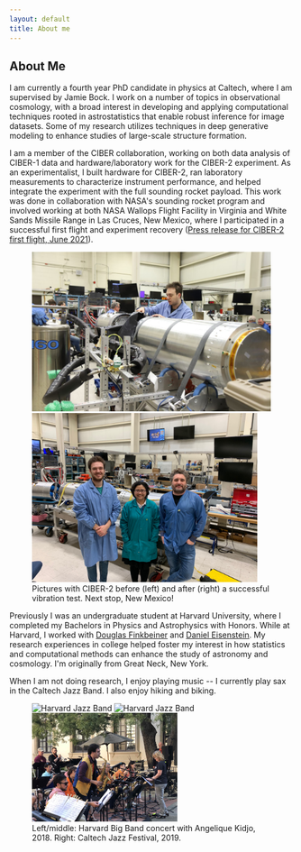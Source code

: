 ```yaml
---
layout: default
title: About me
---
```

<div class="text-left">
<h2 class="post-title">About Me</h2>
<p>
I am currently a fourth year PhD candidate in physics at Caltech, where I am supervised by Jamie Bock. I work on a number of topics in observational cosmology, with a broad interest in developing and applying computational techniques rooted in astrostatistics that enable robust inference for image datasets. Some of my research utilizes techniques in deep generative modeling to enhance studies of large-scale structure formation. 
  
I am a member of the CIBER collaboration, working on both data analysis of CIBER-1 data and hardware/laboratory work for the CIBER-2 experiment. As an experimentalist, I built hardware for CIBER-2, ran laboratory measurements to characterize instrument performance, and helped integrate the experiment with the full sounding rocket payload. This work was done in collaboration with NASA's sounding rocket program and involved working at both NASA Wallops Flight Facility in Virginia and White Sands Missile Range in Las Cruces, New Mexico, where I participated in a successful first flight and experiment recovery (<a href ="https://www.nasa.gov/feature/goddard/2021/rocket-team-to-discern-if-our-star-count-should-go-way-up">Press release for CIBER-2 first flight, June 2021</a>).
  
<div class="text-center">
<p align="center">
  <figure>
  <img src="/img/richard_wallops.jpeg" width="450" alt="Wallops pre vibe" />
  <img src="/img/wallops_postvibe.jpeg" width="400" alt="Wallops post vibe" />
   <figcaption>
      Pictures with CIBER-2 before (left) and after (right) a successful vibration test.  Next stop, New Mexico!
    </figcaption>
  </figure>
</p>
</div>  
  
Previously I was an undergraduate student at Harvard University, where I completed my Bachelors in Physics and Astrophysics with Honors. While at Harvard, I worked with <a href="https://faun.rc.fas.harvard.edu/nebel/dfink//">Douglas Finkbeiner</a> and <a href="https://scholar.harvard.edu/deisenstein/home">Daniel Eisenstein</a>. My research experiences in college helped foster my interest in how statistics and computational methods can enhance the study of astronomy and cosmology. I'm originally from Great Neck, New York.  
</p>
  
 
<p>
  When I am not doing research, I enjoy playing music -- I currently play sax in the Caltech Jazz Band. I also enjoy hiking and biking.
 </p>
</div>
<div class="text-center">
<p align="center">
  <figure>
  <img src="/img/band_photo.JPG" width="290" alt="Harvard Jazz Band" />
  <img src="/img/angelique_kidjo_concert.JPG" width="290" alt="Harvard Jazz Band" />
   <img src='/img/caltech_jazz.jpg' width="258" alt="Playing at the Caltech Jazz Festival" />


   <figcaption>
      Left/middle: Harvard Big Band concert with Angelique Kidjo, 2018. Right: Caltech Jazz Festival, 2019.
    </figcaption>
  </figure>
</p>
</div>
